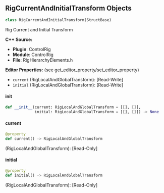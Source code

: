 ## RigCurrentAndInitialTransform Objects

```python
class RigCurrentAndInitialTransform(StructBase)
```

Rig Current and Initial Transform

**C++ Source:**

- **Plugin**: ControlRig
- **Module**: ControlRig
- **File**: RigHierarchyElements.h

**Editor Properties:** (see get_editor_property/set_editor_property)

- ``current`` (RigLocalAndGlobalTransform):  [Read-Write]
- ``initial`` (RigLocalAndGlobalTransform):  [Read-Write]

<a id="unreal.RigCurrentAndInitialTransform.__init__"></a>

#### __init__

```python
def __init__(current: RigLocalAndGlobalTransform = [[], []],
             initial: RigLocalAndGlobalTransform = [[], []]) -> None
```

<a id="unreal.RigCurrentAndInitialTransform.current"></a>

#### current

```python
@property
def current() -> RigLocalAndGlobalTransform
```

(RigLocalAndGlobalTransform):  [Read-Only]

<a id="unreal.RigCurrentAndInitialTransform.initial"></a>

#### initial

```python
@property
def initial() -> RigLocalAndGlobalTransform
```

(RigLocalAndGlobalTransform):  [Read-Only]

<a id="unreal.RigSingleParentElement"></a>